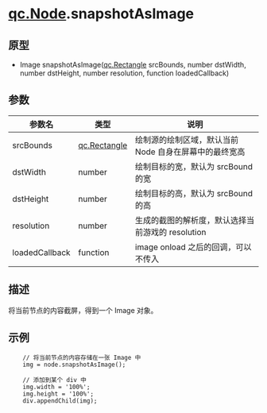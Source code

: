 # [qc.Node](CNode.md).snapshotAsImage

## 原型
* Image snapshotAsImage([qc.Rectangle](../geom/Rectangle.md) srcBounds, number dstWidth, number dstHeight, number resolution, function loadedCallback)

## 参数
| 参数名 | 类型 |  说明 |
| --------- | --------- | --------- |
| srcBounds | [qc.Rectangle](../geom/Rectangle.md) | 绘制源的绘制区域，默认当前 Node 自身在屏幕中的最终宽高 |
| dstWidth | number | 绘制目标的宽，默认为 srcBound 的宽 |
| dstHeight | number | 绘制目标的高，默认为 srcBound 的高 |
| resolution | number | 生成的截图的解析度，默认选择当前游戏的 resolution |
| loadedCallback | function | image onload 之后的回调，可以不传入 |

## 描述
将当前节点的内容截屏，得到一个 Image 对象。

## 示例
````
    // 将当前节点的内容存储在一张 Image 中
    img = node.snapshotAsImage();

    // 添加到某个 div 中
    img.width = '100%';
    img.height = '100%';
    div.appendChild(img);
````
